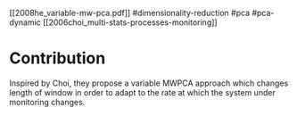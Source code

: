 [[2008he_variable-mw-pca.pdf]]
#dimensionality-reduction #pca #pca-dynamic 
[[2006choi_multi-stats-processes-monitoring]]

# Contribution 

   Inspired by Choi, they propose a variable MWPCA approach which changes length of window in order to adapt to the rate at which the system under monitoring changes. 
